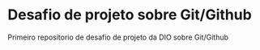 #  Desafio de projeto sobre Git/Github
Primeiro repositorio de desafio de projeto da DIO sobre Git/Github
